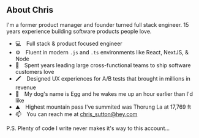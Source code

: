 ## About Chris
I'm a former product manager and founder turned full stack engineer. 15 years experience building software products people love.

- 💻 Full stack & product focused engineer 
- ⚙️ Fluent in modern `.js` and `.ts` environments like React, NextJS, & Node
- 🤝 Spent years leading large cross-functional teams to ship software customers love
- 🖍️ Designed UX experiences for A/B tests that brought in millions in revenue
- 🐶 My dog's name is Egg and he wakes me up an hour earlier than I'd like
- ⛰️ Highest mountain pass I've summited was Thorung La at 17,769 ft
- 📫 You can reach me at chris_sutton@hey.com

P.S. Plenty of code I write never makes it's way to this account... 
